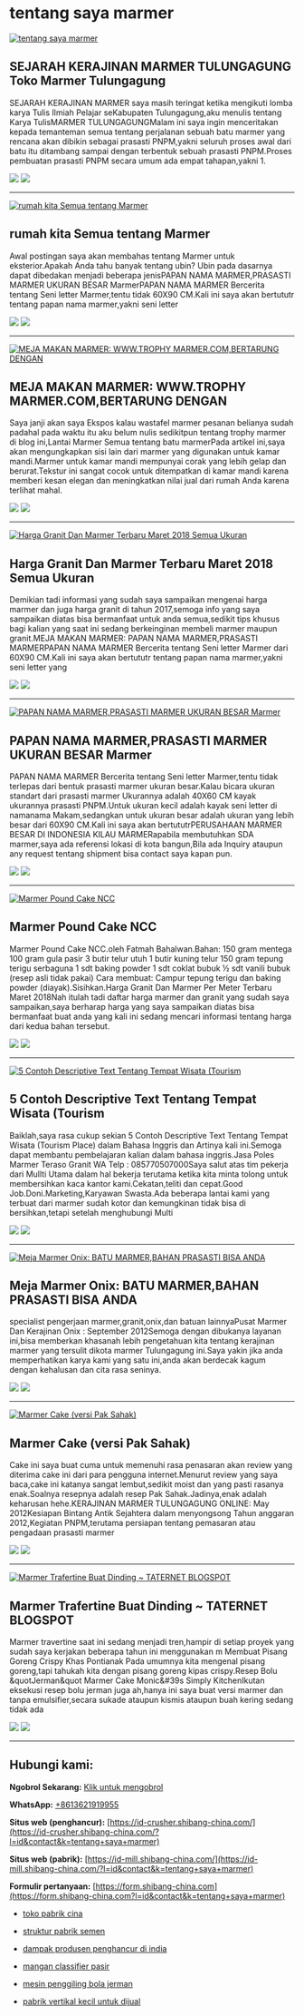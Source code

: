 # tentang saya marmer

<a href="https://swt.shibang-china.com/?l=id&img&k=tentang+saya+marmer" target="_blank">![tentang saya marmer](http://static.shibang-china.com/all-800x300/971.jpg)</a>

## SEJARAH KERAJINAN MARMER TULUNGAGUNG Toko Marmer Tulungagung
SEJARAH KERAJINAN MARMER saya masih teringat ketika mengikuti lomba karya Tulis Ilmiah Pelajar seKabupaten Tulungagung,aku menulis tentang Karya TulisMARMER TULUNGAGUNGMalam ini saya ingin menceritakan kepada temanteman semua tentang perjalanan sebuah batu marmer yang rencana akan dibikin sebagai prasasti PNPM,yakni seluruh proses awal dari batu itu ditambang sampai dengan terbentuk sebuah prasasti PNPM.Proses pembuatan prasasti PNPM secara umum ada empat tahapan,yakni 1.


<a href="https://whatsapp.shibangsoft.com/WhatsApp.php" target="_blank" title="WhatsApp">![](http://static.shibang-china.com/icon/whatsapp.png)</a> <a href="https://swt.shibang-china.com/?l=id&icon&k=tentang+saya+marmer" target="_blank">![](http://static.shibang-china.com/icon/chat-id.png)</a>

---

<a href="https://swt.shibang-china.com/?l=id&img&k=tentang+saya+marmer" target="_blank">![rumah kita Semua tentang Marmer](http://static.shibang-china.com/all-800x300/1151.jpg)</a>

## rumah kita Semua tentang Marmer
Awal postingan saya akan membahas tentang Marmer untuk eksterior.Apakah Anda tahu banyak tentang ubin? Ubin pada dasarnya dapat dibedakan menjadi beberapa jenisPAPAN NAMA MARMER,PRASASTI MARMER UKURAN BESAR MarmerPAPAN NAMA MARMER Bercerita tentang Seni letter Marmer,tentu tidak 60X90 CM.Kali ini saya akan bertututr tentang papan nama marmer,yakni seni letter


<a href="https://whatsapp.shibangsoft.com/WhatsApp.php" target="_blank" title="WhatsApp">![](http://static.shibang-china.com/icon/whatsapp.png)</a> <a href="https://swt.shibang-china.com/?l=id&icon&k=tentang+saya+marmer" target="_blank">![](http://static.shibang-china.com/icon/chat-id.png)</a>

---

<a href="https://swt.shibang-china.com/?l=id&img&k=tentang+saya+marmer" target="_blank">![MEJA MAKAN MARMER: WWW.TROPHY MARMER.COM,BERTARUNG DENGAN](http://static.shibang-china.com/all-800x300/1190.jpg)</a>

## MEJA MAKAN MARMER: WWW.TROPHY MARMER.COM,BERTARUNG DENGAN
Saya janji akan saya Ekspos kalau wastafel marmer pesanan belianya sudah padahal pada waktu itu aku belum nulis sedikitpun tentang trophy marmer di blog ini,Lantai Marmer Semua tentang batu marmerPada artikel ini,saya akan mengungkapkan sisi lain dari marmer yang digunakan untuk kamar mandi.Marmer untuk kamar mandi mempunyai corak yang lebih gelap dan berurat.Tekstur ini sangat cocok untuk ditempatkan di kamar mandi karena memberi kesan elegan dan meningkatkan nilai jual dari rumah Anda karena terlihat mahal.


<a href="https://whatsapp.shibangsoft.com/WhatsApp.php" target="_blank" title="WhatsApp">![](http://static.shibang-china.com/icon/whatsapp.png)</a> <a href="https://swt.shibang-china.com/?l=id&icon&k=tentang+saya+marmer" target="_blank">![](http://static.shibang-china.com/icon/chat-id.png)</a>

---

<a href="https://swt.shibang-china.com/?l=id&img&k=tentang+saya+marmer" target="_blank">![Harga Granit Dan Marmer Terbaru Maret 2018 Semua Ukuran](http://static.shibang-china.com/all-800x300/994.jpg)</a>

## Harga Granit Dan Marmer Terbaru Maret 2018 Semua Ukuran
Demikian tadi informasi yang sudah saya sampaikan mengenai harga marmer dan juga harga granit di tahun 2017,semoga info yang saya sampaikan diatas bisa bermanfaat untuk anda semua,sedikit tips khusus bagi kalian yang saat ini sedang berkeinginan membeli marmer maupun granit.MEJA MAKAN MARMER: PAPAN NAMA MARMER,PRASASTI MARMERPAPAN NAMA MARMER Bercerita tentang Seni letter Marmer dari 60X90 CM.Kali ini saya akan bertututr tentang papan nama marmer,yakni seni letter yang


<a href="https://whatsapp.shibangsoft.com/WhatsApp.php" target="_blank" title="WhatsApp">![](http://static.shibang-china.com/icon/whatsapp.png)</a> <a href="https://swt.shibang-china.com/?l=id&icon&k=tentang+saya+marmer" target="_blank">![](http://static.shibang-china.com/icon/chat-id.png)</a>

---

<a href="https://swt.shibang-china.com/?l=id&img&k=tentang+saya+marmer" target="_blank">![PAPAN NAMA MARMER,PRASASTI MARMER UKURAN BESAR Marmer](http://static.shibang-china.com/all-800x300/1050.jpg)</a>

## PAPAN NAMA MARMER,PRASASTI MARMER UKURAN BESAR Marmer
PAPAN NAMA MARMER Bercerita tentang Seni letter Marmer,tentu tidak terlepas dari bentuk prasasti marmer ukuran besar.Kalau bicara ukuran standart dari prasasti marmer Ukurannya adalah 40X60 CM kayak ukurannya prasasti PNPM.Untuk ukuran kecil adalah kayak seni letter di namanama Makam,sedangkan untuk ukuran besar adalah ukuran yang lebih besar dari 60X90 CM.Kali ini saya akan bertututrPERUSAHAAN MARMER BESAR DI INDONESIA KILAU MARMERapabila membutuhkan SDA marmer,saya ada referensi lokasi di kota bangun,Bila ada Inquiry ataupun any request tentang shipment bisa contact saya kapan pun.


<a href="https://whatsapp.shibangsoft.com/WhatsApp.php" target="_blank" title="WhatsApp">![](http://static.shibang-china.com/icon/whatsapp.png)</a> <a href="https://swt.shibang-china.com/?l=id&icon&k=tentang+saya+marmer" target="_blank">![](http://static.shibang-china.com/icon/chat-id.png)</a>

---

<a href="https://swt.shibang-china.com/?l=id&img&k=tentang+saya+marmer" target="_blank">![Marmer Pound Cake NCC](http://static.shibang-china.com/all-800x300/1350.jpg)</a>

## Marmer Pound Cake NCC
Marmer Pound Cake NCC.oleh Fatmah Bahalwan.Bahan: 150 gram mentega 100 gram gula pasir 3 butir telur utuh 1 butir kuning telur 150 gram tepung terigu serbaguna 1 sdt baking powder 1 sdt coklat bubuk ½ sdt vanili bubuk (resep asli tidak pakai) Cara membuat: Campur tepung terigu dan baking powder (diayak).Sisihkan.Harga Granit Dan Marmer Per Meter Terbaru Maret 2018Nah itulah tadi daftar harga marmer dan granit yang sudah saya sampaikan,saya berharap harga yang saya sampaikan diatas bisa bermanfaat buat anda yang kali ini sedang mencari informasi tentang harga dari kedua bahan tersebut.


<a href="https://whatsapp.shibangsoft.com/WhatsApp.php" target="_blank" title="WhatsApp">![](http://static.shibang-china.com/icon/whatsapp.png)</a> <a href="https://swt.shibang-china.com/?l=id&icon&k=tentang+saya+marmer" target="_blank">![](http://static.shibang-china.com/icon/chat-id.png)</a>

---

<a href="https://swt.shibang-china.com/?l=id&img&k=tentang+saya+marmer" target="_blank">![5 Contoh Descriptive Text Tentang Tempat Wisata (Tourism](http://static.shibang-china.com/all-800x300/1352.jpg)</a>

## 5 Contoh Descriptive Text Tentang Tempat Wisata (Tourism
Baiklah,saya rasa cukup sekian 5 Contoh Descriptive Text Tentang Tempat Wisata (Tourism Place) dalam Bahasa Inggris dan Artinya kali ini.Semoga dapat membantu pembelajaran kalian dalam bahasa inggris.Jasa Poles Marmer Teraso Granit WA Telp : 085770507000Saya salut atas tim pekerja dari Mullti Utama dalam hal bekerja terutama ketika kita minta tolong untuk membersihkan kaca kantor kami.Cekatan,teliti dan cepat.Good Job.Doni.Marketing,Karyawan Swasta.Ada beberapa lantai kami yang terbuat dari marmer sudah kotor dan kemungkinan tidak bisa di bersihkan,tetapi setelah menghubungi Multi


<a href="https://whatsapp.shibangsoft.com/WhatsApp.php" target="_blank" title="WhatsApp">![](http://static.shibang-china.com/icon/whatsapp.png)</a> <a href="https://swt.shibang-china.com/?l=id&icon&k=tentang+saya+marmer" target="_blank">![](http://static.shibang-china.com/icon/chat-id.png)</a>

---

<a href="https://swt.shibang-china.com/?l=id&img&k=tentang+saya+marmer" target="_blank">![Meja Marmer Onix: BATU MARMER,BAHAN PRASASTI BISA ANDA](http://static.shibang-china.com/all-800x300/402.jpg)</a>

## Meja Marmer Onix: BATU MARMER,BAHAN PRASASTI BISA ANDA
specialist pengerjaan marmer,granit,onix,dan batuan lainnyaPusat Marmer Dan Kerajinan Onix : September 2012Semoga dengan dibukanya layanan ini,bisa memberkan khasanah lebih pengetahuan kita tentang kerajinan marmer yang tersulit dikota marmer Tulungagung ini.Saya yakin jika anda memperhatikan karya kami yang satu ini,anda akan berdecak kagum dengan kehalusan dan cita rasa seninya.


<a href="https://whatsapp.shibangsoft.com/WhatsApp.php" target="_blank" title="WhatsApp">![](http://static.shibang-china.com/icon/whatsapp.png)</a> <a href="https://swt.shibang-china.com/?l=id&icon&k=tentang+saya+marmer" target="_blank">![](http://static.shibang-china.com/icon/chat-id.png)</a>

---

<a href="https://swt.shibang-china.com/?l=id&img&k=tentang+saya+marmer" target="_blank">![Marmer Cake (versi Pak Sahak)](http://static.shibang-china.com/all-800x300/1297.jpg)</a>

## Marmer Cake (versi Pak Sahak)
Cake ini saya buat cuma untuk memenuhi rasa penasaran akan review yang diterima cake ini dari para pengguna internet.Menurut review yang saya baca,cake ini katanya sangat lembut,sedikit moist dan yang pasti rasanya enak.Soalnya resepnya adalah resep Pak Sahak.Jadinya,enak adalah keharusan hehe.KERAJINAN MARMER TULUNGAGUNG ONLINE: May 2012Kesiapan Bintang Antik Sejahtera dalam menyongsong Tahun anggaran 2012,Kegiatan PNPM,terutama persiapan tentang pemasaran atau pengadaan prasasti marmer


<a href="https://whatsapp.shibangsoft.com/WhatsApp.php" target="_blank" title="WhatsApp">![](http://static.shibang-china.com/icon/whatsapp.png)</a> <a href="https://swt.shibang-china.com/?l=id&icon&k=tentang+saya+marmer" target="_blank">![](http://static.shibang-china.com/icon/chat-id.png)</a>

---

<a href="https://swt.shibang-china.com/?l=id&img&k=tentang+saya+marmer" target="_blank">![Marmer Trafertine Buat Dinding ~ TATERNET BLOGSPOT](http://static.shibang-china.com/all-800x300/788.jpg)</a>

## Marmer Trafertine Buat Dinding ~ TATERNET BLOGSPOT
Marmer travertine saat ini sedang menjadi tren,hampir di setiap proyek yang sudah saya kerjakan beberapa tahun ini menggunakan m Membuat Pisang Goreng Crispy Khas Pontianak Pada umumnya kita mengenal pisang goreng,tapi tahukah kita dengan pisang goreng kipas crispy.Resep Bolu &quotJerman&quot Marmer Cake Monic&#39s Simply KitchenIkutan eksekusi resep bolu jerman juga ah,hanya ini saya buat versi marmer dan tanpa emulsifier,secara sukade ataupun kismis ataupun buah kering sedang tidak ada


<a href="https://whatsapp.shibangsoft.com/WhatsApp.php" target="_blank" title="WhatsApp">![](http://static.shibang-china.com/icon/whatsapp.png)</a> <a href="https://swt.shibang-china.com/?l=id&icon&k=tentang+saya+marmer" target="_blank">![](http://static.shibang-china.com/icon/chat-id.png)</a>

---
## Hubungi kami:

**Ngobrol Sekarang:** [Klik untuk mengobrol](https://swt.shibang-china.com?l=id&contact&k=tentang+saya+marmer)

**WhatsApp:**  [+8613621919955](https://whatsapp.shibangsoft.com/WhatsApp.php)

**Situs web (penghancur):** [https://id-crusher.shibang-china.com/](https://id-crusher.shibang-china.com/?l=id&contact&k=tentang+saya+marmer)

**Situs web (pabrik):** [https://id-mill.shibang-china.com/](https://id-mill.shibang-china.com/?l=id&contact&k=tentang+saya+marmer)

**Formulir pertanyaan:** [https://form.shibang-china.com](https://form.shibang-china.com?l=id&contact&k=tentang+saya+marmer)

* [toko pabrik cina](../40/toko%20pabrik%20cina.md)

* [struktur pabrik semen](../37/struktur%20pabrik%20semen.md)

* [dampak produsen penghancur di india](../36/dampak%20produsen%20penghancur%20di%20india.md)

* [mangan classifier pasir](../39/mangan%20classifier%20pasir.md)

* [mesin penggiling bola jerman](../32/mesin%20penggiling%20bola%20jerman.md)

* [pabrik vertikal kecil untuk dijual](../33/pabrik%20vertikal%20kecil%20untuk%20dijual.md)